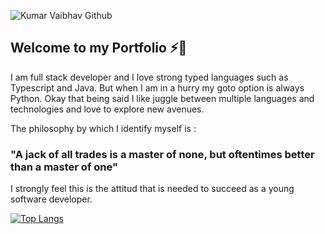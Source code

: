 ![Kumar Vaibhav Github](https://user-images.githubusercontent.com/41999054/131281992-3c47c750-9305-4d5a-b75d-b90f60afa286.jpg)

## Welcome to my Portfolio ⚡👋

I am full stack developer and I love strong typed languages such as Typescript and Java. But when I am in a hurry my goto option is always Python. 
Okay that being said I like juggle between multiple languages and technologies and love to explore new avenues. 

The philosophy by which I identify myself is : 
### "A jack of all trades is a master of none, but oftentimes better than a master of one"

I strongly feel this is the attitud that is needed to succeed as a young software developer. 


[![Top Langs](https://github-readme-stats.vercel.app/api/top-langs/?username=kuvaibhav&layout=compact)](https://github.com/anuraghazra/github-readme-stats)

<!--
**kuvaibhav/kuvaibhav** is a ✨ _special_ ✨ repository because its `README.md` (this file) appears on your GitHub profile.

Here are some ideas to get you started:

- 🔭 I’m currently working on ...
- 🌱 I’m currently learning ...
- 👯 I’m looking to collaborate on ...
- 🤔 I’m looking for help with ...
- 💬 Ask me about ...
- 📫 How to reach me: ...
- 😄 Pronouns: ...
- ⚡ Fun fact: ...
-->
